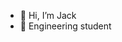 - 👋 Hi, I’m Jack
- 🌱 Engineering student

<!---
JackP02/JackP02 is a ✨ special ✨ repository because its `README.md` (this file) appears on your GitHub profile.
You can click the Preview link to take a look at your changes.
--->
